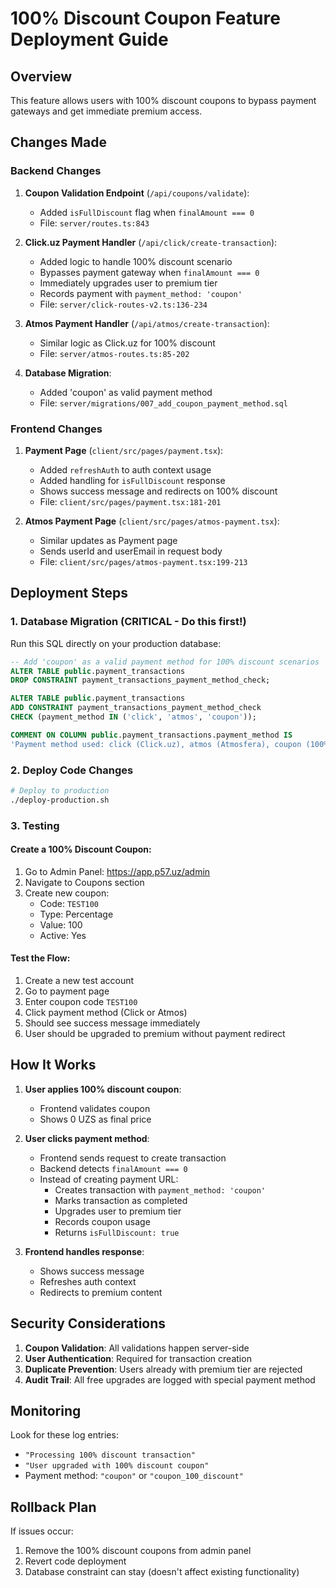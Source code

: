 # 100% Discount Coupon Feature Deployment Guide

## Overview
This feature allows users with 100% discount coupons to bypass payment gateways and get immediate premium access.

## Changes Made

### Backend Changes

1. **Coupon Validation Endpoint** (`/api/coupons/validate`):
   - Added `isFullDiscount` flag when `finalAmount === 0`
   - File: `server/routes.ts:843`

2. **Click.uz Payment Handler** (`/api/click/create-transaction`):
   - Added logic to handle 100% discount scenario
   - Bypasses payment gateway when `finalAmount === 0`
   - Immediately upgrades user to premium tier
   - Records payment with `payment_method: 'coupon'`
   - File: `server/click-routes-v2.ts:136-234`

3. **Atmos Payment Handler** (`/api/atmos/create-transaction`):
   - Similar logic as Click.uz for 100% discount
   - File: `server/atmos-routes.ts:85-202`

4. **Database Migration**:
   - Added 'coupon' as valid payment method
   - File: `server/migrations/007_add_coupon_payment_method.sql`

### Frontend Changes

1. **Payment Page** (`client/src/pages/payment.tsx`):
   - Added `refreshAuth` to auth context usage
   - Added handling for `isFullDiscount` response
   - Shows success message and redirects on 100% discount
   - File: `client/src/pages/payment.tsx:181-201`

2. **Atmos Payment Page** (`client/src/pages/atmos-payment.tsx`):
   - Similar updates as Payment page
   - Sends userId and userEmail in request body
   - File: `client/src/pages/atmos-payment.tsx:199-213`

## Deployment Steps

### 1. Database Migration (CRITICAL - Do this first!)

Run this SQL directly on your production database:

```sql
-- Add 'coupon' as a valid payment method for 100% discount scenarios
ALTER TABLE public.payment_transactions 
DROP CONSTRAINT payment_transactions_payment_method_check;

ALTER TABLE public.payment_transactions 
ADD CONSTRAINT payment_transactions_payment_method_check 
CHECK (payment_method IN ('click', 'atmos', 'coupon'));

COMMENT ON COLUMN public.payment_transactions.payment_method IS 
'Payment method used: click (Click.uz), atmos (Atmosfera), coupon (100% discount coupon - no payment gateway)';
```

### 2. Deploy Code Changes

```bash
# Deploy to production
./deploy-production.sh
```

### 3. Testing

#### Create a 100% Discount Coupon:
1. Go to Admin Panel: https://app.p57.uz/admin
2. Navigate to Coupons section
3. Create new coupon:
   - Code: `TEST100`
   - Type: Percentage
   - Value: 100
   - Active: Yes

#### Test the Flow:
1. Create a new test account
2. Go to payment page
3. Enter coupon code `TEST100`
4. Click payment method (Click or Atmos)
5. Should see success message immediately
6. User should be upgraded to premium without payment redirect

## How It Works

1. **User applies 100% discount coupon**:
   - Frontend validates coupon
   - Shows 0 UZS as final price

2. **User clicks payment method**:
   - Frontend sends request to create transaction
   - Backend detects `finalAmount === 0`
   - Instead of creating payment URL:
     - Creates transaction with `payment_method: 'coupon'`
     - Marks transaction as completed
     - Upgrades user to premium tier
     - Records coupon usage
     - Returns `isFullDiscount: true`

3. **Frontend handles response**:
   - Shows success message
   - Refreshes auth context
   - Redirects to premium content

## Security Considerations

1. **Coupon Validation**: All validations happen server-side
2. **User Authentication**: Required for transaction creation
3. **Duplicate Prevention**: Users already with premium tier are rejected
4. **Audit Trail**: All free upgrades are logged with special payment method

## Monitoring

Look for these log entries:
- `"Processing 100% discount transaction"`
- `"User upgraded with 100% discount coupon"`
- Payment method: `"coupon"` or `"coupon_100_discount"`

## Rollback Plan

If issues occur:
1. Remove the 100% discount coupons from admin panel
2. Revert code deployment
3. Database constraint can stay (doesn't affect existing functionality)